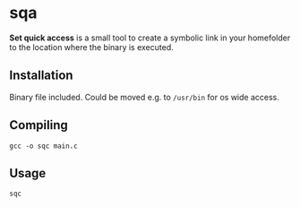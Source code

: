 # sqa
**Set quick access** is a small tool to create a symbolic link in your 
homefolder to the location where the binary is executed.

## Installation
Binary file included. Could be moved e.g. to <code>/usr/bin</code> for os wide 
access.

## Compiling
```
gcc -o sqc main.c
```

## Usage
```
sqc
```
